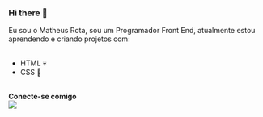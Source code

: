 ### Hi there 👋

Eu sou o Matheus Rota, sou um Programador Front End, atualmente estou aprendendo e criando projetos com:
<br>
<br>

- HTML :skull:
- CSS :art:
<br>
<strong>Conecte-se comigo<strong>
<br>
<a href="https://www.linkedin.com/in/matheus-rota-121462205/"><img src= "https://img.shields.io/badge/LinkedIn-0077B5?style=for-the-badge&logo=linkedin&logoColor=white"/> </a>
